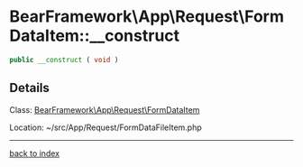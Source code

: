 # BearFramework\App\Request\FormDataItem::__construct

```php
public __construct ( void )
```

## Details

Class: [BearFramework\App\Request\FormDataItem](bearframework.app.request.formdataitem.class.md)

Location: ~/src/App/Request/FormDataFileItem.php

---

[back to index](index.md)

